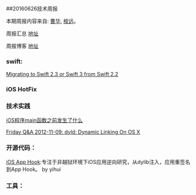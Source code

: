 
##20160626技术周报

本期周报内容来自: [曹华](https://github.com/GlareCH), [桉远](https://github.com/AnYuan)。

周报汇总 [地址](https://github.com/BaiduHiDeviOS/iOS-Tech-Weekly)

周报博客 [地址](http://baiduhidevios.github.io/)

### swift:

[Migrating to Swift 2.3 or Swift 3 from Swift 2.2](https://swift.org/migration-guide/)

### iOS HotFix


### 技术实践

[iOS程序main函数之前发生了什么](http://blog.sunnyxx.com/2014/08/30/objc-pre-main/)

[Friday Q&A 2012-11-09: dyld: Dynamic Linking On OS X](https://www.mikeash.com/pyblog/friday-qa-2012-11-09-dyld-dynamic-linking-on-os-x.html)



### 开源代码：

[iOS App Hook](https://github.com/Urinx/iOSAppHook):专注于非越狱环境下iOS应用逆向研究，从dylib注入，应用重签名到App Hook。 by yihui

### 工具：
